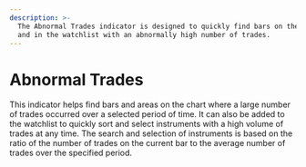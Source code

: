 ```yaml
---
description: >-
  The Abnormal Trades indicator is designed to quickly find bars on the chart
  and in the watchlist with an abnormally high number of trades.
---
```


# Abnormal Trades

This indicator helps find bars and areas on the chart where a large number of trades occurred over a selected period of time. It can also be added to the watchlist to quickly sort and select instruments with a high volume of trades at any time. The search and selection of instruments is based on the ratio of the number of trades on the current bar to the average number of trades over the specified period.
